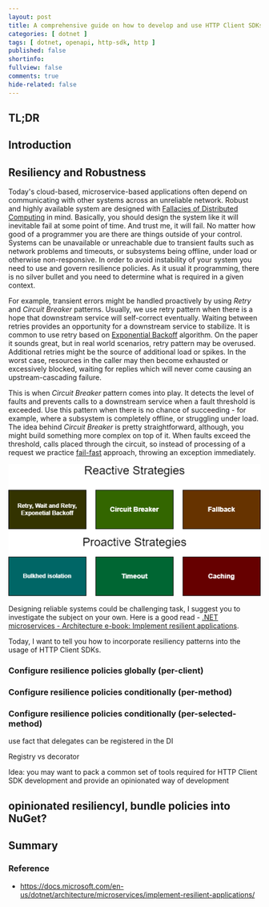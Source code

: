 ```yaml
---
layout: post
title: A comprehensive guide on how to develop and use HTTP Client SDKs in .NET. Part 2. Resilient and robust applications
categories: [ dotnet ]
tags: [ dotnet, openapi, http-sdk, http ]
published: false
shortinfo: 
fullview: false
comments: true
hide-related: false
---
```


## TL;DR

## Introduction

## Resiliency and Robustness

Today's cloud-based, microservice-based applications often depend on communicating with other systems across an unreliable network. Robust and highly available system are designed with [Fallacies of Distributed Computing](https://en.wikipedia.org/wiki/Fallacies_of_distributed_computing) in mind. Basically, you should design the system like it will inevitable fail at some point of time. And trust me, it will fail. No matter how good of a programmer you are there are things outside of your control. Systems can be unavailable or unreachable due to transient faults such as network problems and timeouts, or subsystems being offline, under load or otherwise non-responsive. In order to avoid instability of your system you need to use and govern resilience policies. As it usual it programming, there is no silver bullet and you need to determine what is required in a given context.

For example, transient errors might be handled proactively by using *Retry* and *Circuit Breaker* patterns. Usually, we use retry pattern when there is a hope that downstream service will self-correct eventually. Waiting between retries provides an opportunity for a downstream service to stabilize. It is common to use retry based on [Exponential Backoff](https://en.wikipedia.org/wiki/Exponential_backoff) algorithm. On the paper it sounds great, but in real world scenarios, retry pattern may be overused. Additional retries might be the source of additional load or spikes. In the worst case, resources in the caller may then become exhausted or excessively blocked, waiting for replies which will never come causing an upstream-cascading failure.

This is when *Circuit Breaker* pattern comes into play. It detects the level of faults and prevents calls to a downstream service when a fault threshold is exceeded. Use this pattern when there is no chance of succeeding - for example, where a subsystem is completely offline, or struggling under load. The idea behind *Circuit Breaker* is pretty straightforward, although, you might build something more complex on top of it. When faults exceed the threshold, calls placed through the circuit, so instead of processing of a request we practice [fail-fast](https://en.wikipedia.org/wiki/Fail-fast) approach, throwing an exception immediately.

![http-client-sdk-polly](/assets/http-sdk/http-client-sdk-polly.png)

Designing reliable systems could be challenging task, I suggest you to investigate the subject on your own. Here is a good read - [.NET microservices - Architecture e-book: Implement resilient applications](https://docs.microsoft.com/en-us/dotnet/architecture/microservices/implement-resilient-applications/).

Today, I want to tell you how to incorporate resiliency patterns into the usage of HTTP Client SDKs.

### Configure resilience policies globally (per-client)

### Configure resilience policies conditionally (per-method)

### Configure resilience policies conditionally (per-selected-method)

use fact that delegates can be registered in the DI

Registry vs decorator

Idea: you may want to pack a common set of tools required for HTTP Client SDK development and provide an opinionated way of development

opinionated resiliencyl, bundle policies into NuGet?
---

## Summary

### Reference

* <https://docs.microsoft.com/en-us/dotnet/architecture/microservices/implement-resilient-applications/>
